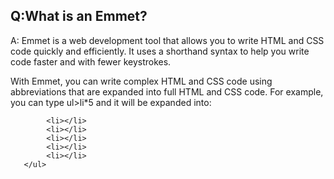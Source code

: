 ## Q:What is an Emmet?
A: Emmet is a web development tool that allows you to write HTML and CSS code quickly and efficiently. It uses a shorthand syntax to help you write code faster and with fewer keystrokes.

With Emmet, you can write complex HTML and CSS code using abbreviations that are expanded into full HTML and CSS code. For example, you can type ul>li*5 and it will be expanded into:

```<ul>
        <li></li>
        <li></li>
        <li></li>
        <li></li>
        <li></li>
   </ul>
